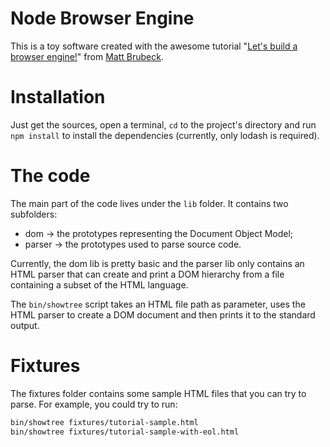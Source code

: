 Node Browser Engine
===================

This is a toy software created with the awesome tutorial "[Let's build a browser engine!](http://limpet.net/mbrubeck/2014/08/08/toy-layout-engine-1.html)" from [Matt Brubeck](http://limpet.net/mbrubeck/).

# Installation

Just get the sources, open a terminal, `cd` to the project's directory and run `npm install` to install the dependencies (currently, only lodash is required).

# The code

The main part of the code lives under the `lib` folder. It contains two subfolders:
- dom → the prototypes representing the Document Object Model;
- parser → the prototypes used to parse source code.

Currently, the dom lib is pretty basic and the parser lib only contains an HTML parser that can create and print a DOM hierarchy from a file containing a subset of the HTML language.

The `bin/showtree` script takes an HTML file path as parameter, uses the HTML parser to create a DOM document and then prints it to the standard output.

# Fixtures

The fixtures folder contains some sample HTML files that you can try to parse. For example, you could try to run:

```bash
bin/showtree fixtures/tutorial-sample.html
bin/showtree fixtures/tutorial-sample-with-eol.html
```
